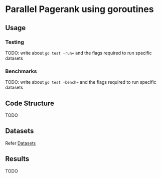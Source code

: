 # Parallel Pagerank using goroutines

## Usage

### Testing

TODO: write about `go test -run=` and the flags required to run specific datasets

### Benchmarks

TODO: write about `go test -bench=` and the flags required to run specific datasets

## Code Structure

TODO

## Datasets

Refer [Datasets](../datasets/)

## Results

TODO
